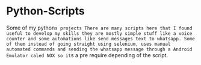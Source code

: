 # Python-Scripts
Some of my python`s projects
There are many scripts here that I found useful to develop my skills they are mostly simple stuff like a voice counter
and some automations like send messages text to whatsapp.
Some of them instead of going straight using selenium, uses manual automated commands and sending the whatsapp message through a Android Emulator
caled NOX so it`s a pre require depending of the script.
